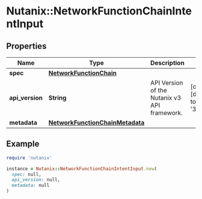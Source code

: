 # Nutanix::NetworkFunctionChainIntentInput

## Properties

| Name | Type | Description | Notes |
| ---- | ---- | ----------- | ----- |
| **spec** | [**NetworkFunctionChain**](NetworkFunctionChain.md) |  |  |
| **api_version** | **String** | API Version of the Nutanix v3 API framework. | [optional][default to &#39;3.1.0&#39;] |
| **metadata** | [**NetworkFunctionChainMetadata**](NetworkFunctionChainMetadata.md) |  |  |

## Example

```ruby
require 'nutanix'

instance = Nutanix::NetworkFunctionChainIntentInput.new(
  spec: null,
  api_version: null,
  metadata: null
)
```

